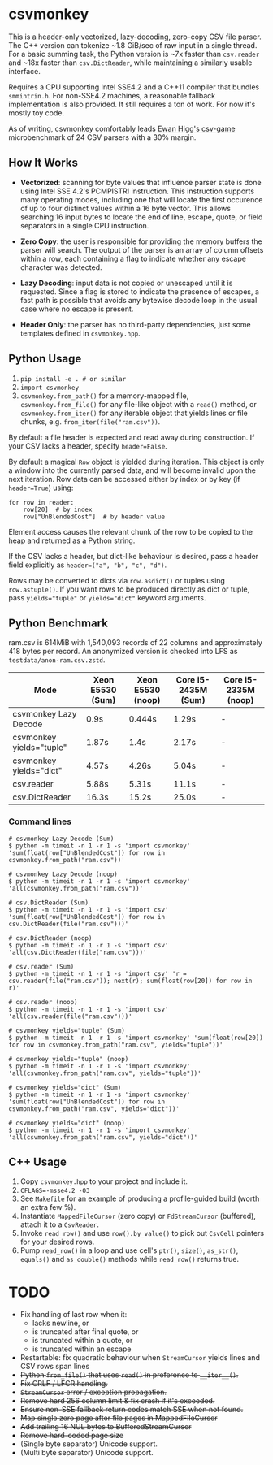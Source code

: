 # csvmonkey

This is a header-only vectorized, lazy-decoding, zero-copy CSV file parser. The
C++ version can tokenize ~1.8 GiB/sec of raw input in a single thread. For a
basic summing task, the Python version is ~7x faster than `csv.reader` and ~18x
faster than `csv.DictReader`, while maintaining a similarly usable interface.

Requires a CPU supporting Intel SSE4.2 and a C++11 compiler that bundles
`smmintrin.h`. For non-SSE4.2 machines, a reasonable fallback implementation is
also provided. It still requires a ton of work. For now it's mostly toy code.

As of writing, csvmonkey comfortably leads <a
href="https://bitbucket.org/ewanhiggs/csv-game">Ewan Higg's csv-game</a>
microbenchmark of 24 CSV parsers with a 30% margin.


## How It Works

* **Vectorized**: scanning for byte values that influence parser state is done
  using Intel SSE 4.2's PCMPISTRI instruction. This instruction supports many
  operating modes, including one that will locate the first occurence of up to
  four distinct values within a 16 byte vector. This allows searching 16 input
  bytes to locate the end of line, escape, quote, or field separators in a
  single CPU instruction.

* **Zero Copy**: the user is responsible for providing the memory buffers the
  parser will search. The output of the parser is an array of column offsets
  within a row, each containing a flag to indicate whether any escape
  character was detected.

* **Lazy Decoding**: input data is not copied or unescaped until it is
  requested. Since a flag is stored to indicate the presence of escapes, a fast
  path is possible that avoids any bytewise decode loop in the usual case where
  no escape is present.

* **Header Only**: the parser has no third-party dependencies, just some
  templates defined in ``csvmonkey.hpp``.


## Python Usage

1. `pip install -e . # or similar`
1. `import csvmonkey`
1. `csvmonkey.from_path()` for a memory-mapped file, `csvmonkey.from_file()`
   for any file-like object with a `read()` method, or `csvmonkey.from_iter()`
   for any iterable object that yields lines or file chunks, e.g.
   `from_iter(file("ram.csv"))`.

By default a file header is expected and read away during construction. If your
CSV lacks a header, specify `header=False`.

By default a magical `Row` object is yielded during iteration. This object is
only a window into the currently parsed data, and will become invalid upon the
next iteration. Row data can be accessed either by index or by key (if
`header=True`) using:

```
for row in reader:
    row[20]  # by index
    row["UnBlendedCost"]  # by header value
```

Element access causes the relevant chunk of the row to be copied to the heap
and returned as a Python string.

If the CSV lacks a header, but dict-like behaviour is desired, pass a header
field explicitly as `header=("a", "b", "c", "d")`.

Rows may be converted to dicts via `row.asdict()` or tuples using
`row.astuple()`. If you want rows to be produced directly as dict or tuple,
pass `yields="tuple"` or `yields="dict"` keyword arguments.


## Python Benchmark

ram.csv is 614MiB with 1,540,093 records of 22 columns and approximately 418
bytes per record. An anonymized version is checked into LFS as
``testdata/anon-ram.csv.zstd``.


| Mode                     | Xeon E5530 (Sum) | Xeon E5530 (noop) | Core i5-2435M (Sum) | Core i5-2335M (noop) |
|--------------------------|------------------|-------------------|---------------------|----------------------|
| csvmonkey Lazy Decode    | 0.9s             | 0.444s            | 1.29s               | -                    |
| csvmonkey yields="tuple" | 1.87s            | 1.4s              | 2.17s               | -                    |
| csvmonkey yields="dict"  | 4.57s            | 4.26s             | 5.04s               | -                    |
| csv.reader               | 5.88s            | 5.31s             | 11.1s               | -                    |
| csv.DictReader           | 16.3s            | 15.2s             | 25.0s               | -                    |

### Command lines

```
# csvmonkey Lazy Decode (Sum)
$ python -m timeit -n 1 -r 1 -s 'import csvmonkey' 'sum(float(row["UnBlendedCost"]) for row in csvmonkey.from_path("ram.csv"))'

# csvmonkey Lazy Decode (noop)
$ python -m timeit -n 1 -r 1 -s 'import csvmonkey' 'all(csvmonkey.from_path("ram.csv"))'

# csv.DictReader (Sum)
$ python -m timeit -n 1 -r 1 -s 'import csv' 'sum(float(row["UnBlendedCost"]) for row in csv.DictReader(file("ram.csv")))'

# csv.DictReader (noop)
$ python -m timeit -n 1 -r 1 -s 'import csv' 'all(csv.DictReader(file("ram.csv")))'

# csv.reader (Sum)
$ python -m timeit -n 1 -r 1 -s 'import csv' 'r = csv.reader(file("ram.csv")); next(r); sum(float(row[20]) for row in r)'

# csv.reader (noop)
$ python -m timeit -n 1 -r 1 -s 'import csv' 'all(csv.reader(file("ram.csv")))'

# csvmonkey yields="tuple" (Sum)
$ python -m timeit -n 1 -r 1 -s 'import csvmonkey' 'sum(float(row[20]) for row in csvmonkey.from_path("ram.csv", yields="tuple"))'

# csvmonkey yields="tuple" (noop)
$ python -m timeit -n 1 -r 1 -s 'import csvmonkey' 'all(csvmonkey.from_path("ram.csv", yields="tuple"))'

# csvmonkey yields="dict" (Sum)
$ python -m timeit -n 1 -r 1 -s 'import csvmonkey' 'sum(float(row["UnBlendedCost"]) for row in csvmonkey.from_path("ram.csv", yields="dict"))'

# csvmonkey yields="dict" (noop)
$ python -m timeit -n 1 -r 1 -s 'import csvmonkey' 'all(csvmonkey.from_path("ram.csv", yields="dict"))'
```


## C++ Usage

1. Copy `csvmonkey.hpp` to your project and include it.
1. `CFLAGS=-msse4.2 -O3`
1. See `Makefile` for an example of producing a profile-guided build (worth an
   extra few %).
1. Instantiate `MappedFileCursor` (zero copy) or `FdStreamCursor` (buffered), attach it to a `CsvReader`.
1. Invoke `read_row()` and use `row().by_value()` to pick out `CsvCell` pointers for your desired rows.
1. Pump `read_row()` in a loop and use cell's `ptr()`, `size()`, `as_str()`, `equals()` and `as_double()` methods while `read_row()` returns true.


# TODO

* Fix handling of last row when it:
    * lacks newline, or
    * is truncated after final quote, or
    * is truncated within a quote, or
    * is truncated within an escape
* Restartable: fix quadratic behaviour when `StreamCursor` yields lines and CSV
  rows span lines
* ~~Python `from_file()` that uses `read()` in preference to `__iter__()`.~~
* ~~Fix CRLF / LFCR handling.~~
* ~~`StreamCursor` error / exception propagation.~~
* ~~Remove hard 256 column limit & fix crash if it's exceeded.~~
* ~~Ensure non-SSE fallback return codes match SSE when not found.~~
* ~~Map single zero page after file pages in MappedFileCursor~~
* ~~Add trailing 16 NUL bytes to BufferedStreamCursor~~
* ~~Remove hard-coded page size~~
* (Single byte separator) Unicode support.
* (Multi byte separator) Unicode support.
